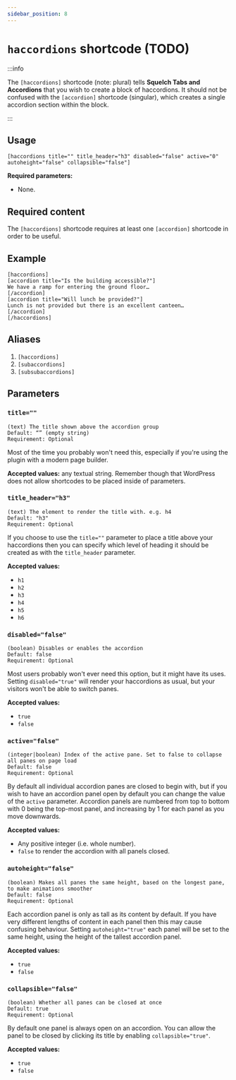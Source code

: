 ```yaml
---
sidebar_position: 8
---
```


# `haccordions` shortcode (TODO)

:::info

The `[haccordions]` shortcode (note: plural) tells **Squelch Tabs and Accordions** that you wish to create a block of haccordions. It should not be confused with the `[accordion]` shortcode (singular), which creates a single accordion section within the block.

:::

## Usage


```
[haccordions title="" title_header="h3" disabled="false" active="0" autoheight="false" collapsible="false"]
```

**Required parameters:**

* None.

## Required content

The `[haccordions]` shortcode requires at least one `[accordion]` shortcode in order to be useful.

## Example

```
[haccordions]
[accordion title="Is the building accessible?"]
We have a ramp for entering the ground floor…
[/accordion]
[accordion title="Will lunch be provided?"]
Lunch is not provided but there is an excellent canteen…
[/accordion]
[/haccordions]
```

## Aliases

1. `[haccordions]`
1. `[subaccordions]`
1. `[subsubaccordions]`

## Parameters

### `title=""`

```
(text) The title shown above the accordion group
Default: “” (empty string)
Requirement: Optional
```

Most of the time you probably won't need this, especially if you're using the plugin with a modern page builder.

**Accepted values:** any textual string. Remember though that WordPress does not allow shortcodes to be placed inside of parameters.

### `title_header="h3"`

```
(text) The element to render the title with. e.g. h4
Default: "h3"
Requirement: Optional
```

If you choose to use the `title=""` parameter to place a title above your haccordions then you can specify which level of heading it should be created as with the `title_header` parameter.

**Accepted values:**

* `h1`
* `h2`
* `h3`
* `h4`
* `h5`
* `h6`

### `disabled="false"`

```
(boolean) Disables or enables the accordion
Default: false
Requirement: Optional
```

Most users probably won't ever need this option, but it might have its uses. Setting `disabled="true"` will render your haccordions as usual, but your visitors won't be able to switch panes.

**Accepted values:**

* `true`
* `false`

### `active="false"`

```
(integer|boolean) Index of the active pane. Set to false to collapse all panes on page load
Default: false
Requirement: Optional
```

By default all individual accordion panes are closed to begin with, but if you wish to have an accordion panel open by default you can change the value of the `active` parameter. Accordion panels are numbered from top to bottom with 0 being the top-most panel, and increasing by 1 for each panel as you move downwards.

**Accepted values:**

* Any positive integer (i.e. whole number).
* `false` to render the accordion with all panels closed.

### `autoheight="false"`

```
(boolean) Makes all panes the same height, based on the longest pane, to make animations smoother
Default: false
Requirement: Optional
```

Each accordion panel is only as tall as its content by default. If you have very different lengths of content in each panel then this may cause confusing behaviour. Setting `autoheight="true"` each panel will be set to the same height, using the height of the tallest accordion panel.

**Accepted values:**

* `true`
* `false`

### `collapsible="false"`

```
(boolean) Whether all panes can be closed at once
Default: true
Requirement: Optional
```

By default one panel is always open on an accordion. You can allow the panel to be closed by clicking its title by enabling `collapsible="true"`.

**Accepted values:**

* `true`
* `false`

